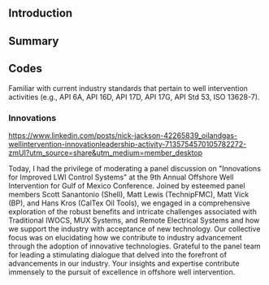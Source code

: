 ## Introduction

## Summary

## Codes

Familiar with current industry standards that pertain to well intervention activities (e.g., API 6A, API 16D, API 17D, API 17G, API Std 53, ISO 13628-7).

### Innovations

<https://www.linkedin.com/posts/nick-jackson-42265839_oilandgas-wellintervention-innovationleadership-activity-7135754570105782272-zmUI?utm_source=share&utm_medium=member_desktop>

Today, I had the privilege of moderating a panel discussion on "Innovations for Improved LWI Control Systems" at the 9th Annual Offshore Well Intervention for Gulf of Mexico Conference. Joined by esteemed panel members Scott Sanantonio (Shell), Matt Lewis (TechnipFMC), Matt Vick (BP), and Hans Kros (CalTex Oil Tools), we engaged in a comprehensive exploration of the robust benefits and intricate challenges associated with Traditional IWOCS, MUX Systems, and Remote Electrical Systems and how we support the industry with acceptance of new technology. Our collective focus was on elucidating how we contribute to industry advancement through the adoption of innovative technologies. Grateful to the panel team for leading a stimulating dialogue that delved into the forefront of advancements in our industry. Your insights and expertise contribute immensely to the pursuit of excellence in offshore well intervention.
